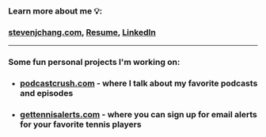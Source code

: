 ### Learn more about me 💡:
### [stevenjchang.com](https://stevenjchang.com), [Resume](https://bit.ly/stevenjchang-resume), [LinkedIn](https://bit.ly/stevenjchang-linkedin)

---

### Some fun personal projects I'm working on:
- ### [podcastcrush.com](https://podcastcrush.com) - where I talk about my favorite podcasts and episodes
- ### [gettennisalerts.com](https://gettennisalerts.com) - where you can sign up for email alerts for your favorite tennis players

<!--
**stevenjchang/stevenjchang** is a ✨ _special_ ✨ repository because its `README.md` (this file) appears on your GitHub profile.
Hi there 👋

Here are some ideas to get you started:

- 🔭 I’m currently working on ...
- 🌱 I’m currently learning ...
- 👯 I’m looking to collaborate on ...
- 🤔 I’m looking for help with ...
- 💬 Ask me about ...
- 📫 How to reach me: ...
- 😄 Pronouns: ...
- ⚡ Fun fact: ...
-->
